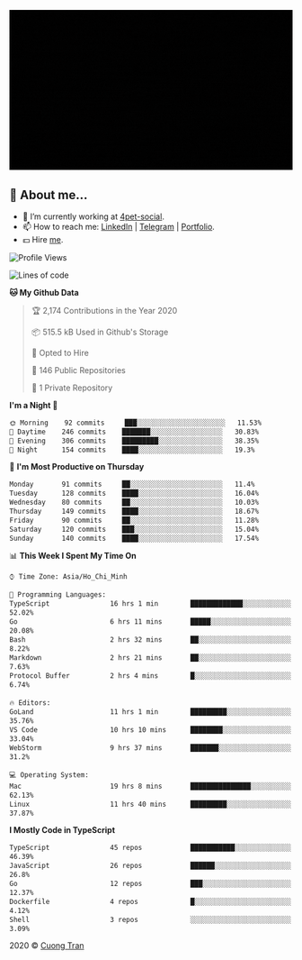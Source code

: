 ![banner](https://raw.githubusercontent.com/103cuong/103cuong/master/banner.gif)

## 🦄 About me...

- 🚀 I’m currently working at [4pet-social](https://github.com/4pet-social).
- 📫 How to reach me: [LinkedIn](https://linkedin.com/in/103cuong) | [Telegram](https://t.me/cuong103) | [Portfolio](https://103cuong.github.io/).
- 💵 Hire [me](mailto:103cuong@gmail.com).

<!--START_SECTION:waka-->
![Profile Views](http://img.shields.io/badge/Profile%20Views-70-blue)

![Lines of code](https://img.shields.io/badge/From%20Hello%20World%20I%27ve%20Written-17.5%20million%20lines%20of%20code-blue)

**🐱 My Github Data** 

> 🏆 2,174 Contributions in the Year 2020
 > 
> 📦 515.5 kB Used in Github's Storage 
 > 
> 💼 Opted to Hire
 > 
> 📜 146 Public Repositories
 > 
> 🔑 1 Private Repository 
 > 
**I'm a Night 🦉** 

```text
🌞 Morning    92 commits     ███░░░░░░░░░░░░░░░░░░░░░░   11.53% 
🌆 Daytime    246 commits    ███████░░░░░░░░░░░░░░░░░░   30.83% 
🌃 Evening    306 commits    █████████░░░░░░░░░░░░░░░░   38.35% 
🌙 Night      154 commits    ████░░░░░░░░░░░░░░░░░░░░░   19.3%

```
📅 **I'm Most Productive on Thursday** 

```text
Monday       91 commits     ██░░░░░░░░░░░░░░░░░░░░░░░   11.4% 
Tuesday      128 commits    ████░░░░░░░░░░░░░░░░░░░░░   16.04% 
Wednesday    80 commits     ██░░░░░░░░░░░░░░░░░░░░░░░   10.03% 
Thursday     149 commits    ████░░░░░░░░░░░░░░░░░░░░░   18.67% 
Friday       90 commits     ██░░░░░░░░░░░░░░░░░░░░░░░   11.28% 
Saturday     120 commits    ███░░░░░░░░░░░░░░░░░░░░░░   15.04% 
Sunday       140 commits    ████░░░░░░░░░░░░░░░░░░░░░   17.54%

```


📊 **This Week I Spent My Time On** 

```text
⌚︎ Time Zone: Asia/Ho_Chi_Minh

💬 Programming Languages: 
TypeScript               16 hrs 1 min        █████████████░░░░░░░░░░░░   52.02% 
Go                       6 hrs 11 mins       █████░░░░░░░░░░░░░░░░░░░░   20.08% 
Bash                     2 hrs 32 mins       ██░░░░░░░░░░░░░░░░░░░░░░░   8.22% 
Markdown                 2 hrs 21 mins       ██░░░░░░░░░░░░░░░░░░░░░░░   7.63% 
Protocol Buffer          2 hrs 4 mins        █░░░░░░░░░░░░░░░░░░░░░░░░   6.74%

🔥 Editors: 
GoLand                   11 hrs 1 min        █████████░░░░░░░░░░░░░░░░   35.76% 
VS Code                  10 hrs 10 mins      ████████░░░░░░░░░░░░░░░░░   33.04% 
WebStorm                 9 hrs 37 mins       ███████░░░░░░░░░░░░░░░░░░   31.2%

💻 Operating System: 
Mac                      19 hrs 8 mins       ███████████████░░░░░░░░░░   62.13% 
Linux                    11 hrs 40 mins      █████████░░░░░░░░░░░░░░░░   37.87%

```

**I Mostly Code in TypeScript** 

```text
TypeScript               45 repos            ███████████░░░░░░░░░░░░░░   46.39% 
JavaScript               26 repos            ██████░░░░░░░░░░░░░░░░░░░   26.8% 
Go                       12 repos            ███░░░░░░░░░░░░░░░░░░░░░░   12.37% 
Dockerfile               4 repos             █░░░░░░░░░░░░░░░░░░░░░░░░   4.12% 
Shell                    3 repos             ░░░░░░░░░░░░░░░░░░░░░░░░░   3.09%

```



<!--END_SECTION:waka-->

2020 © [Cuong Tran](https://github.com/103cuong)
